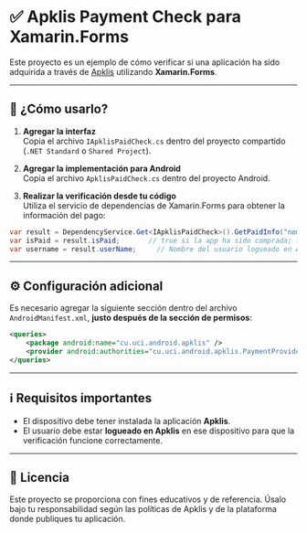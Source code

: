 
# ✅ Apklis Payment Check para Xamarin.Forms

Este proyecto es un ejemplo de cómo verificar si una aplicación ha sido adquirida a través de [Apklis](https://www.apklis.cu/es/) utilizando **Xamarin.Forms**.

---

## 🚀 ¿Cómo usarlo?

1. **Agregar la interfaz**  
   Copia el archivo `IApklisPaidCheck.cs` dentro del proyecto compartido (`.NET Standard` o `Shared Project`).

2. **Agregar la implementación para Android**  
   Copia el archivo `ApklisPaidCheck.cs` dentro del proyecto Android.

3. **Realizar la verificación desde tu código**  
   Utiliza el servicio de dependencias de Xamarin.Forms para obtener la información del pago:

```csharp
var result = DependencyService.Get<IApklisPaidCheck>().GetPaidInfo("nombre.del.paquete");
var isPaid = result.isPaid;       // true si la app ha sido comprada; false si no
var username = result.userName;     // Nombre del usuario logueado en Apklis
````

---

## ⚙️ Configuración adicional

Es necesario agregar la siguiente sección dentro del archivo `AndroidManifest.xml`, **justo después de la sección de permisos**:

```xml
<queries>
    <package android:name="cu.uci.android.apklis" />
    <provider android:authorities="cu.uci.android.apklis.PaymentProvider" />
</queries>
```

---

## ℹ️ Requisitos importantes

* El dispositivo debe tener instalada la aplicación **Apklis**.
* El usuario debe estar **logueado en Apklis** en ese dispositivo para que la verificación funcione correctamente.

---

## 📄 Licencia

Este proyecto se proporciona con fines educativos y de referencia. Úsalo bajo tu responsabilidad según las políticas de Apklis y de la plataforma donde publiques tu aplicación.

